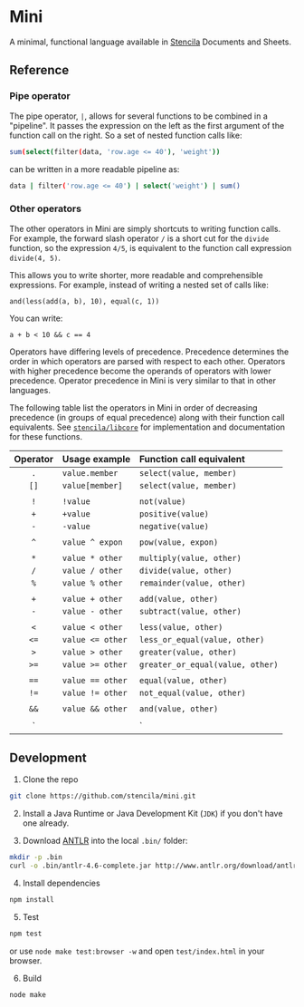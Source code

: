 # Mini

A minimal, functional language available in [Stencila](https://stenci.la) Documents and Sheets.

## Reference

### Pipe operator

The pipe operator, `|`, allows for several functions to be combined in a "pipeline". It passes the expression on the left as the first argument of the function call on the right. So a set of nested function calls like:

```bash
sum(select(filter(data, 'row.age <= 40'), 'weight'))
```

can be written in a more readable pipeline as:

```bash
data | filter('row.age <= 40') | select('weight') | sum()
```

### Other operators

The other operators in Mini are simply shortcuts to writing function calls. For example, the forward slash operator `/` is a short cut for the `divide` function, so the expression `4/5`, is equivalent to the function call expression `divide(4, 5)`. 

This allows you to write shorter, more readable and comprehensible expressions. For example, instead of writing a nested set of calls like:

```
and(less(add(a, b), 10), equal(c, 1))
```

You can write:

```
a + b < 10 && c == 4
```

Operators have differing levels of precedence. Precedence determines the order in which operators are parsed with respect to each other. Operators with higher precedence become the operands of operators with lower precedence. Operator precedence in Mini is very similar to that in other languages.

The following table list the operators in Mini in order of decreasing precedence (in groups of equal precedence) along with their function call equivalents. See [`stencila/libcore`](https://github.com/stencila/libcore) for implementation and documentation for these functions.

Operator | Usage example     | Function call equivalent
:------: | :-----------      | :---------------------- 
`.`      | `value.member`    | `select(value, member)`
`[]`     | `value[member]`   | `select(value, member)`
         |                   |
`!`      | `!value`          | `not(value)`
`+`      | `+value`          | `positive(value)`
`-`      | `-value`          | `negative(value)`
         |                   |
`^`      | `value ^ expon`   | `pow(value, expon)`
         |                   |
`*`      | `value * other`   | `multiply(value, other)`
`/`      | `value / other`   | `divide(value, other)`
`%`      | `value % other`   | `remainder(value, other)`
         |                   |
`+`      | `value + other`   | `add(value, other)`
`-`      | `value - other`   | `subtract(value, other)`
         |                   |
`<`      | `value < other`   | `less(value, other)`
`<=`     | `value <= other`  | `less_or_equal(value, other)`
`>`      | `value > other`   | `greater(value, other)`
`>=`     | `value >= other`  | `greater_or_equal(value, other)`
         |                   |
`==`     | `value == other`  | `equal(value, other)`
`!=`     | `value != other`  | `not_equal(value, other)`
         |                   |
`&&`     | `value && other`  | `and(value, other)`
         |                   |
`||`     | `value || other`  | `or(value, other)`



## Development

1. Clone the repo

```bash
git clone https://github.com/stencila/mini.git
```

2. Install a Java Runtime or Java Development Kit (`JDK`) if you don't have one already.

3. Download [ANTLR](http://www.antlr.org/download/antlr-4.6-complete.jar) into the local `.bin/` folder:

```bash
mkdir -p .bin
curl -o .bin/antlr-4.6-complete.jar http://www.antlr.org/download/antlr-4.6-complete.jar
```

4. Install dependencies

```bash
npm install
```

5. Test

```bash
npm test
```

or use `node make test:browser -w` and open `test/index.html` in your browser.  


6. Build

```bash
node make
```
